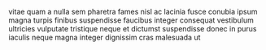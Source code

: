 vitae quam a nulla sem pharetra fames nisl ac lacinia fusce conubia ipsum magna
turpis finibus suspendisse faucibus integer consequat vestibulum ultricies
vulputate tristique neque et dictumst suspendisse donec in purus iaculis neque
magna integer dignissim cras malesuada ut